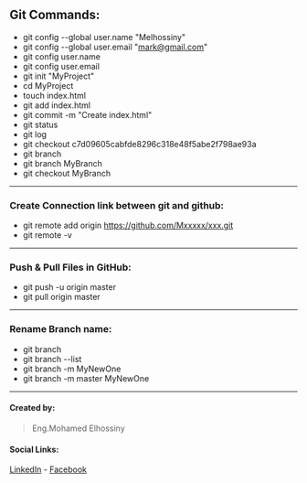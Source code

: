 ## Git Commands:
* git config --global user.name "Melhossiny"
* git config --global user.email "mark@gmail.com"
* git config user.name
* git config user.email
* git init "MyProject"
* cd MyProject
* touch index.html
* git add index.html
* git commit -m "Create index.html"
* git status
* git log
* git checkout c7d09605cabfde8296c318e48f5abe2f798ae93a
* git branch
* git branch MyBranch
* git checkout MyBranch 
---
### Create Connection link between git and github:
* git remote add origin https://github.com/Mxxxxx/xxx.git
* git remote -v 
---
### Push & Pull Files in GitHub: 
* git push -u origin master
* git pull origin master
---
### Rename Branch name:
* git branch
* git branch --list
* git branch -m MyNewOne
* git branch -m master MyNewOne
---  
#### Created by:  
>Eng.Mohamed Elhossiny
#### Social Links:
[LinkedIn](https://www.linkedin.com/in/mohamed-elhossiny-9058b9130/) - 
[Facebook](https://www.facebook.com/Melhossiny11/)
